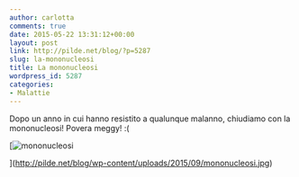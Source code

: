 ```yaml
---
author: carlotta
comments: true
date: 2015-05-22 13:31:12+00:00
layout: post
link: http://pilde.net/blog/?p=5287
slug: la-mononucleosi
title: La mononucleosi
wordpress_id: 5287
categories:
- Malattie
---
```


Dopo un anno in cui hanno resistito a qualunque malanno, chiudiamo con la mononucleosi! Povera meggy! :(

[![mononucleosi](http://pilde.net/blog/wp-content/uploads/2015/09/mononucleosi.jpg)


](http://pilde.net/blog/wp-content/uploads/2015/09/mononucleosi.jpg)




